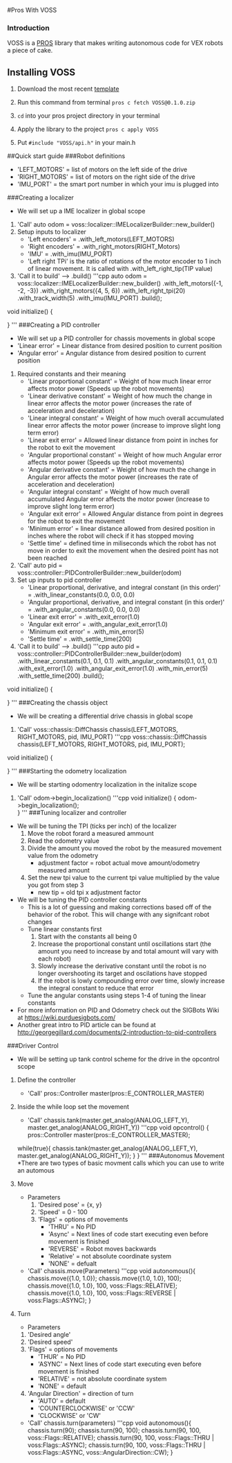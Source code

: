 #Pros With VOSS

### Introduction
VOSS is a [PROS](https://pros.cs.purdue.edu/) library that makes writing autonomous code for VEX robots a piece of cake.

## Installing VOSS
1. Download the most recent [template](https://github.com/purduesigbots/VOSS)

2. Run this command from terminal `pros c fetch VOSS@0.1.0.zip`

3.  `cd` into your pros project directory in your terminal

4. Apply the library to the project `pros c apply VOSS`

5. Put `#include "VOSS/api.h"` in your main.h

##Quick start guide
###Robot definitions
* 'LEFT_MOTORS' = list of motors on the left side of the drive
* 'RIGHT_MOTORS' = list of motors on the right side of the drive
* 'IMU_PORT' = the smart port number in which your imu is plugged into

###Creating a localizer
* We will set up a IME localizer in global scope
1. 'Call' auto odom = voss::localizer::IMELocalizerBuilder::new_builder()
2. Setup inputs to localizer
    * 'Left encoders' = .with_left_motors(LEFT_MOTORS)
    * 'Right encoders' = .with_right_motors(RIGHT_Motors)
    * 'IMU' = .with_imu(IMU_PORT)
    * 'Left right TPi' is the ratio of rotations of the motor encoder to 1 inch of linear movement. It is called with .with_left_right_tip(TIP value)
3. 'Call it to build' --> .build()
'''cpp
auto odom = voss::localizer::IMELocalizerBuilder::new_builder()
                    .with_left_motors({-1, -2, -3})
                    .with_right_motors({4, 5, 6})
                    .with_left_right_tpi(20)
                    .with_track_width(5)
                    .with_imu(IMU_PORT)
                    .build();

void initialize() {
    
}
'''
###Creating a PID controller
* We will set up a PID controller for chassis movements in global scope
* 'Linear error' = Linear distance from desired position to current position
* 'Angular error' = Angular distance from desired position to current position
1. Required constants and their meaning
    * 'Linear proportional constant' = Weight of how much linear error affects motor power (Speeds up the robot movements)
    * 'Linear derivative constant' = Weight of how much the change in linear error affects the motor power (increases the rate of acceleration and deceleration)
    * 'Linear integral constant' = Weight of how much overall accumulated linear error affects the motor power (increase to improve slight long term error)
    * 'Linear exit error' = Allowed linear distance from point in inches for the robot to exit the movement 
    * 'Angular proportional constant' = Weight of how much Angular error affects motor power (Speeds up the robot movements)
    * 'Angular derivative constant' = Weight of how much the change in Angular error affects the motor power (increases the rate of acceleration and deceleration)
    * 'Angular integral constant' = Weight of how much overall accumulated Angular error affects the motor power (increase to improve slight long term error)
    * 'Angular exit error' = Allowed Angular distance from point in degrees for the robot to exit the movement
    * 'Minimum error' = linear distance allowed from desired position in inches where the robot will check if it has stopped moving
    * 'Settle time' = defined time in miliseconds which the robot has not move in order to exit the movement when the desired point has not been reached
2. 'Call' auto pid = voss::controller::PIDControllerBuilder::new_builder(odom)
3. Set up inputs to pid controller
    * 'Linear proportional, derivative, and integral constant (in this order)' = .with_linear_constants(0.0, 0.0, 0.0)
    * 'Angular proportional, derivative, and integral constant (in this order)' = .with_angular_constants(0.0, 0.0, 0.0)
    * 'Linear exit error' = .with_exit_error(1.0)
    * 'Angular exit error' = .with_angular_exit_error(1.0)
    * 'Minimum exit error' = .with_min_error(5)
    * 'Settle time' = .with_settle_time(200)
4. 'Call it to build' --> .build()
'''cpp
auto pid = voss::controller::PIDControllerBuilder::new_builder(odom)
                   .with_linear_constants(0.1, 0.1, 0.1)
                   .with_angular_constants(0.1, 0.1, 0.1)
                   .with_exit_error(1.0)
                   .with_angular_exit_error(1.0)
                   .with_min_error(5)
                   .with_settle_time(200)
                   .build();
                
void initialize() {
    
}
'''
###Creating the chassis object
* We will be creating a differential drive chassis in global scope
1. 'Call' voss::chassis::DiffChassis chassis(LEFT_MOTORS, RIGHT_MOTORS, pid, IMU_PORT)
'''cpp
voss::chassis::DiffChassis chassis(LEFT_MOTORS, RIGHT_MOTORS, pid, IMU_PORT);

void initialize() {
    
}
'''
###Starting the odometry localization
* We will be starting odomentry localization in the initalize scope 
1. 'Call' odom->begin_localization()
'''cpp
void initialize() {
    odom->begin_localization();    
}
'''
###Tuning localizer and controller
* We will be tuning the TPI (ticks per inch) of the localizer
    1. Move the robot forard a measured ammount
    2. Read the odometry value
    3. Divide the amount you moved the robot by the measured movement value from the odometry
        * adjustment factor = robot actual move amount/odometry measured amount
    4. Set the new tpi value to the current tpi value multiplied by the value you got from step 3
        * new tip = old tpi x adjustment factor 
* We will be tuning the PID controller constants
    * This is a lot of guessing and making corrections based off of the behavior of the robot. This will change with any signifcant robot changes
    * Tune linear constants first
        1. Start with the constants all being 0
        2. Increase the proportional constant until oscillations start (the amount you need to increase by and total amount will vary with each robot)
        3. Slowly increase the derivative constant until the robot is no longer overshooting its target and oscilations have stopped
        4. If the robot is lowly compounding error over time, slowly increase the integral constant to reduce that error
    * Tune the angular constants using steps 1-4 of tuning the linear constants
* For more information on PID and Odometry check out the SIGBots Wiki at https://wiki.purduesigbots.com/
* Another great intro to PID article can be found at http://georgegillard.com/documents/2-introduction-to-pid-controllers

###Driver Control
* We will be setting up tank control scheme for the drive in the opcontrol scope
1. Define the controller
    * 'Call' pros::Controller master(pros::E_CONTROLLER_MASTER)
2. Inside the while loop set the movement
    * 'Call' chassis.tank(master.get_analog(ANALOG_LEFT_Y), master.get_analog(ANALOG_RIGHT_Y))
'''cpp
void opcontrol() {
    pros::Controller master(pros::E_CONTROLLER_MASTER);

    while(true){
        chassis.tank(master.get_analog(ANALOG_LEFT_Y), master.get_analog(ANALOG_RIGHT_Y));
    }
}
'''
###Autonomus Movement
*There are two types of basic movment calls which you can use to write an automous
1. Move
    * Parameters
        1. 'Desired pose' = {x, y}
        2. 'Speed' = 0 - 100
        3. 'Flags' = options of movements
            * 'THRU' = No PID
            * 'Async' = Next lines of code start executing even before movement is finished
            * 'REVERSE' = Robot moves backwards
            * 'Relative' = not absolute coordinate system
            * 'NONE' = defualt
    * 'Call' chassis.move(Parameters)
'''cpp
void autonomous(){
    chassis.move({1.0, 1.0});
    chassis.move({1.0, 1.0}, 100);
    chassis.move({1.0, 1.0}, 100, voss::Flags::RELATIVE);
    chassis.move({1.0, 1.0}, 100, voss::Flags::REVERSE | voss:Flags::ASYNC);
}
2. Turn
    * Parameters
    1. 'Desired angle'
    2. 'Desired speed'
    3. 'Flags' = options of movements
        * 'THUR' = No PID
        * 'ASYNC' = Next lines of code start executing even before movement is finished
        * 'RELATIVE' = not absolute coordinate system
        * 'NONE' = default
    4. 'Angular Direction' = direction of turn
        * 'AUTO' = default
        * 'COUNTERCLOCKWISE' or 'CCW'
        * 'CLOCKWISE' or 'CW'
    * 'Call' chassis.turn(parameters)
'''cpp
void autonomous(){
    chassis.turn(90);
    chassis.turn(90, 100);
    chassis.turn(90, 100, voss::Flags::RELATIVE);
    chassis.turn(90, 100, voss::Flags::THRU | voss:Flags::ASYNC);
    chassis.turn(90, 100, voss::Flags::THRU | voss:Flags::ASYNC, voss::AngularDirection::CW);
}
